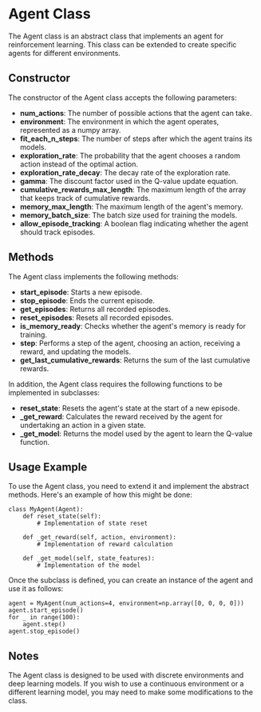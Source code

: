 # Agent Class
The Agent class is an abstract class that implements an agent for reinforcement learning. This class can be extended to create specific agents for different environments.

## Constructor
The constructor of the Agent class accepts the following parameters:

- **num_actions**: The number of possible actions that the agent can take.
- **environment**: The environment in which the agent operates, represented as a numpy array.
- **fit_each_n_steps**: The number of steps after which the agent trains its models.
- **exploration_rate**: The probability that the agent chooses a random action instead of the optimal action.
- **exploration_rate_decay**: The decay rate of the exploration rate.
- **gamma**: The discount factor used in the Q-value update equation.
- **cumulative_rewards_max_length**: The maximum length of the array that keeps track of cumulative rewards.
- **memory_max_length**: The maximum length of the agent's memory.
- **memory_batch_size**: The batch size used for training the models.
- **allow_episode_tracking**: A boolean flag indicating whether the agent should track episodes.

## Methods
The Agent class implements the following methods:

- **start_episode**: Starts a new episode.
- **stop_episode**: Ends the current episode.
- **get_episodes**: Returns all recorded episodes.
- **reset_episodes**: Resets all recorded episodes.
- **is_memory_ready**: Checks whether the agent's memory is ready for training.
- **step**: Performs a step of the agent, choosing an action, receiving a reward, and updating the models.
- **get_last_cumulative_rewards**: Returns the sum of the last cumulative rewards.

In addition, the Agent class requires the following functions to be implemented in subclasses:

- **reset_state**: Resets the agent's state at the start of a new episode.
- **_get_reward**: Calculates the reward received by the agent for undertaking an action in a given state.
- **_get_model**: Returns the model used by the agent to learn the Q-value function.

## Usage Example
To use the Agent class, you need to extend it and implement the abstract methods. Here's an example of how this might be done:

    class MyAgent(Agent):
        def reset_state(self):
            # Implementation of state reset
    
        def _get_reward(self, action, environment):
            # Implementation of reward calculation
    
        def _get_model(self, state_features):
            # Implementation of the model

Once the subclass is defined, you can create an instance of the agent and use it as follows:

    agent = MyAgent(num_actions=4, environment=np.array([0, 0, 0, 0]))
    agent.start_episode()
    for _ in range(100):
        agent.step()
    agent.stop_episode()

## Notes
The Agent class is designed to be used with discrete environments and deep learning models. If you wish to use a continuous environment or a different learning model, you may need to make some modifications to the class.
